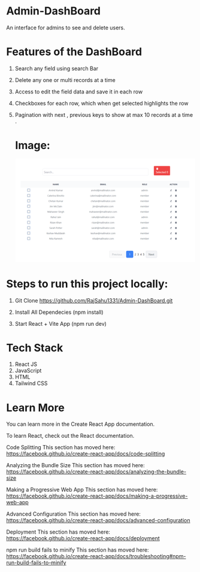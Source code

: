 # Admin-DashBoard

An interface for admins to see and delete users.

# Features of the DashBoard

1. Search any field using search Bar

2. Delete any one or multi records at a time

3. Access to edit the field data and save it in each row

4. Checkboxes for each row, which when get selected highlights the row

5. Pagination with next , previous keys to show at max 10 records at a time
   .

   # Image:
   ![Alt text](image.png)

# Steps to run this project locally:

1. Git Clone https://github.com/RajSahu1331/Admin-DashBoard.git

2. Install All Dependecies (npm install)

3. Start React + Vite App (npm run dev)

# Tech Stack

1. React JS
2. JavaScript
3. HTML
4. Tailwind CSS

# Learn More

You can learn more in the Create React App documentation.

To learn React, check out the React documentation.

Code Splitting
This section has moved here: https://facebook.github.io/create-react-app/docs/code-splitting

Analyzing the Bundle Size
This section has moved here: https://facebook.github.io/create-react-app/docs/analyzing-the-bundle-size

Making a Progressive Web App
This section has moved here: https://facebook.github.io/create-react-app/docs/making-a-progressive-web-app

Advanced Configuration
This section has moved here: https://facebook.github.io/create-react-app/docs/advanced-configuration

Deployment
This section has moved here: https://facebook.github.io/create-react-app/docs/deployment

npm run build fails to minify
This section has moved here: https://facebook.github.io/create-react-app/docs/troubleshooting#npm-run-build-fails-to-minify
